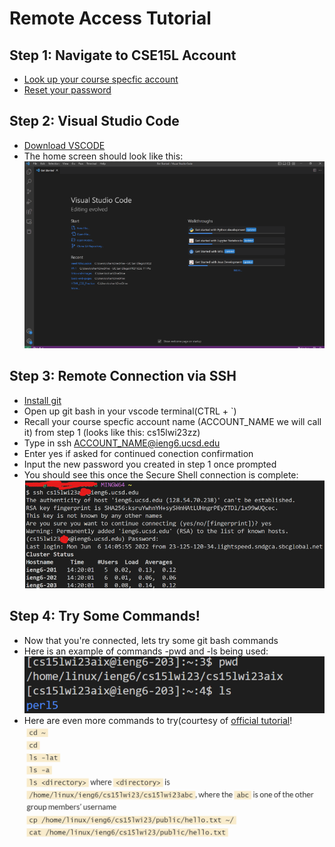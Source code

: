# Remote Access Tutorial 

## Step 1: Navigate to CSE15L Account 
- [Look up your course specfic account](https://sdacs.ucsd.edu/~icc/index.php)
- [Reset your password](https://docs.google.com/document/d/1hs7CyQeh-MdUfM9uv99i8tqfneos6Y8bDU0uhn1wqho/edit)

## Step 2: Visual Studio Code
- [Download VSCODE](https://code.visualstudio.com/download)
- The home screen should look like this:
![vscodehomescreen](/images/vscodedownload.png)

## Step 3: Remote Connection via SSH 
- [Install git](https://git-scm.com/book/en/v2/Getting-Started-Installing-Git)
- Open up git bash in your vscode terminal(CTRL + `)
- Recall your course specfic account name (ACCOUNT_NAME we will call it) from step 1 (looks like this: cs15lwi23zz)
- Type in ssh ACCOUNT_NAME@ieng6.ucsd.edu
- Enter yes if asked for continued conection confirmation
- Input the new password you created in step 1 once prompted 
- You should see this once the Secure Shell connection is complete:
![ucsdsshconnection](/images/sshconnectionsuccess.png)

## Step 4: Try Some Commands!
- Now that you're connected, lets try some git bash commands 
- Here is an example of commands -pwd and -ls being used: 
![examplebashcommands](/images/gitbashcommands.png)
- Here are even more commands to try(courtesy of [official tutorial](https://ucsd-cse15l-w23.github.io/week/week1/#part-3--visual-studio-code)!
![morecommands](/images/morebashcommands.png)
